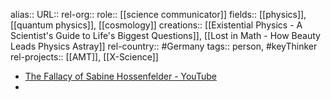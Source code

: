 alias::
URL::
rel-org::
role:: [[science communicator]]
fields:: [[physics]], [[quantum physics]], [[cosmology]]
creations:: [[Existential Physics - A Scientist's Guide to Life's Biggest Questions]], [[Lost in Math - How Beauty Leads Physics Astray]]
rel-country:: #Germany
tags:: person, #keyThinker
rel-projects:: [[AMT]], [[X-Science]]



- [The Fallacy of Sabine Hossenfelder - YouTube](https://www.youtube.com/watch?v=PgZ8q2_N4U8)
-
